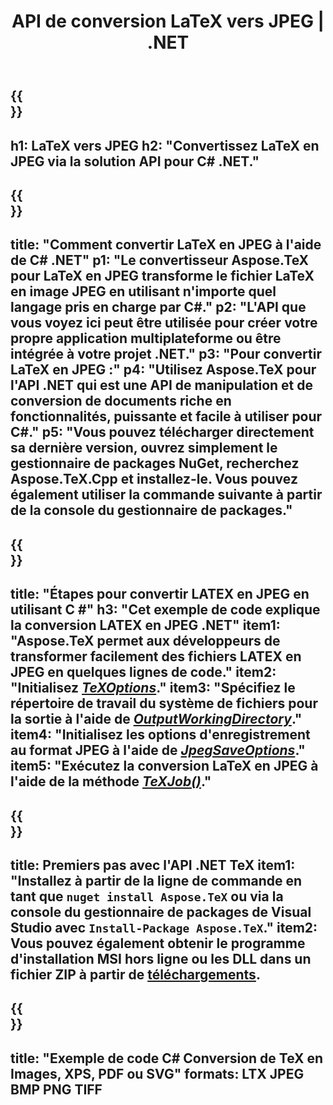 ﻿---
translation: true
template: /_templates/_conversion-child-net.md
title: API de conversion LaTeX vers JPEG | .NET
description: Fonctionnalité de conversion LaTeX vers JPEG. Intégrez cette bibliothèque .NET sur site dans votre projet ou utilisez des applications multiplateformes pour convertir LaTeX en JPEG.
keywords: latex vers jpeg api net, latex2jpeg intègre c#
url: /net/conversion/latex-to-jpeg/
family: tex
platformtag: net
feature: conversion
informat: LATEX
outformat: JPEG
otherformats: BMP PNG TIFF PDF SVG XPS
---


{{<section banner>}}
---
h1: LaTeX vers JPEG
h2: "Convertissez LaTeX en JPEG via la solution API pour C# .NET."
---

{{<section overview>}}
---
title: "Comment convertir LaTeX en JPEG à l'aide de C# .NET"
p1: "Le convertisseur Aspose.TeX pour LaTeX en JPEG transforme le fichier LaTeX en image JPEG en utilisant n'importe quel langage pris en charge par C#."
p2: "L'API que vous voyez ici peut être utilisée pour créer votre propre application multiplateforme ou être intégrée à votre projet .NET."
p3: "Pour convertir LaTeX en JPEG :"
p4: "Utilisez Aspose.TeX pour l'API .NET qui est une API de manipulation et de conversion de documents riche en fonctionnalités, puissante et facile à utiliser pour C#."
p5: "Vous pouvez télécharger directement sa dernière version, ouvrez simplement le gestionnaire de packages NuGet, recherchez Aspose.TeX.Cpp et installez-le. Vous pouvez également utiliser la commande suivante à partir de la console du gestionnaire de packages."
---

{{<section feature1>}}
---
title: "Étapes pour convertir LATEX en JPEG en utilisant C #"
h3: "Cet exemple de code explique la conversion LATEX en JPEG .NET"
item1: "Aspose.TeX permet aux développeurs de transformer facilement des fichiers LATEX en JPEG en quelques lignes de code."
item2: "Initialisez [*TeXOptions*](https://reference.aspose.com/tex/net/aspose.tex/texoptions/)."
item3: "Spécifiez le répertoire de travail du système de fichiers pour la sortie à l'aide de [*OutputWorkingDirectory*](https://reference.aspose.com/tex/net/aspose.tex/texoptions/outputworkingdirectory/)."
item4: "Initialisez les options d'enregistrement au format JPEG à l'aide de [*JpegSaveOptions*](https://reference.aspose.com/tex/net/aspose.tex.presentation.image/jpegsaveoptions/)."
item5: "Exécutez la conversion LaTeX en JPEG à l'aide de la méthode [*TeXJob()*](https://reference.aspose.com/tex/net/aspose.tex/texjob/)."
---

{{<section feature2>}}
---
title: Premiers pas avec l'API .NET TeX
item1: "Installez à partir de la ligne de commande en tant que ```nuget install Aspose.TeX``` ou via la console du gestionnaire de packages de Visual Studio avec ```Install-Package Aspose.TeX```."
item2: Vous pouvez également obtenir le programme d'installation MSI hors ligne ou les DLL dans un fichier ZIP à partir de [téléchargements](https://releases.aspose.com/tex/net).
---

{{<section widget>}}
---
title: "Exemple de code C# Conversion de TeX en Images, XPS, PDF ou SVG"
formats: LTX JPEG BMP PNG TIFF
---

